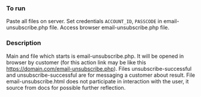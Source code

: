 ### To run
Paste all files on server. Set credentials ```ACCOUNT_ID```, ```PASSCODE``` in email-unsubscribe.php file. Access
browser email-unsubscribe.php file.

### Description 
Main and file which starts is email-unsubscribe.php. It will be opened in browser by 
customer (for this action link may be like this https://domain.com/email-unsubscribe.php). Files unsubscribe-successful
and unsubscribe-successful are for messaging a customer about result. File email-unsubscribe.html does not participate
in interaction with the user, it source from docs for possible further reflection.